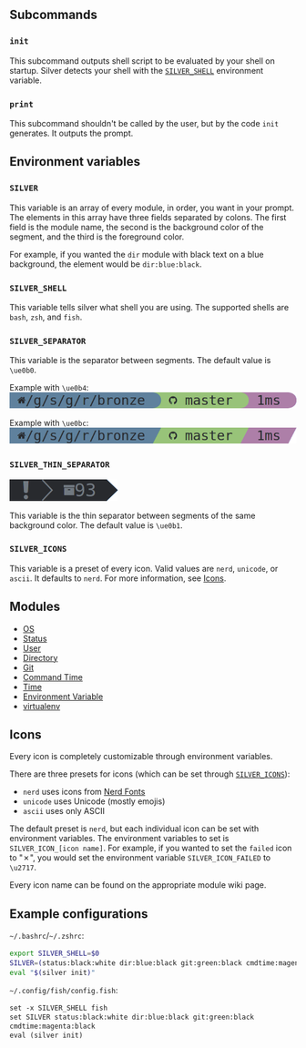 ## Subcommands
### `init`
This subcommand outputs shell script to be evaluated by your shell on startup. Silver detects your shell with the [`SILVER_SHELL`](#silver_shell) environment variable.

### `print`
This subcommand shouldn't be called by the user, but by the code `init` generates. It outputs the prompt.

## Environment variables
### `SILVER`
This variable is an array of every module, in order, you want in your prompt. The elements in this array have three fields separated by colons. The first field is the module name, the second is the background color of the segment, and the third is the foreground color.

For example, if you wanted the `dir` module with black text on a blue background, the element would be `dir:blue:black`.

### `SILVER_SHELL`
This variable tells silver what shell you are using. The supported shells are `bash`, `zsh`, and `fish`.

### `SILVER_SEPARATOR`
This variable is the separator between segments. The default value is `\ue0b0`.

Example with `\ue0b4`:<br/>
![](e0b4.png)

Example with `\ue0bc`:<br/>
![](e0bc.png)

### `SILVER_THIN_SEPARATOR`
![](thin-separator.png)

This variable is the thin separator between segments of the same background color. The default value is `\ue0b1`.

### `SILVER_ICONS`
This variable is a preset of every icon. Valid values are `nerd`, `unicode`, or `ascii`. It defaults to `nerd`. For more information, see [Icons](#icons).

## Modules
* [OS](OS)
* [Status](Status)
* [User](User)
* [Directory](Directory)
* [Git](Git)
* [Command Time](Command-Time)
* [Time](Time)
* [Environment Variable](Environment-Variable)
* [virtualenv](virtualenv)

## Icons
Every icon is completely customizable through environment variables.

There are three presets for icons (which can be set through [`SILVER_ICONS`](Silver#silver_icons)):
* `nerd` uses icons from [Nerd Fonts](https://github.com/ryanoasis/nerd-fonts)
* `unicode` uses Unicode (mostly emojis)
* `ascii` uses only ASCII

The default preset is `nerd`, but each individual icon can be set with environment variables. The environment variables to set is `SILVER_ICON_[icon name]`. For example, if you wanted to set the `failed` icon to "&#x2717;", you would set the environment variable `SILVER_ICON_FAILED` to `\u2717`.

Every icon name can be found on the appropriate module wiki page.

## Example configurations
`~/.bashrc`/`~/.zshrc`:
```sh
export SILVER_SHELL=$0
SILVER=(status:black:white dir:blue:black git:green:black cmdtime:magenta:black)
eval "$(silver init)"
```

`~/.config/fish/config.fish`:
```fish
set -x SILVER_SHELL fish
set SILVER status:black:white dir:blue:black git:green:black cmdtime:magenta:black
eval (silver init)
```
